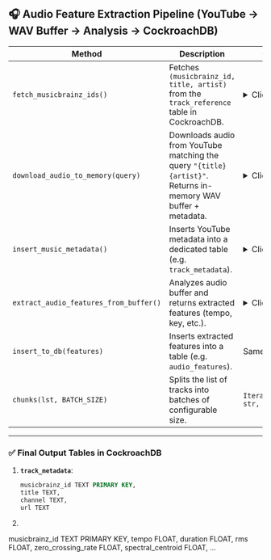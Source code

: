 ## 🎧 Audio Feature Extraction Pipeline (YouTube → WAV Buffer → Analysis → CockroachDB)

| Method | Description | Output Schema |
|--------|-------------|----------------|
| `fetch_musicbrainz_ids()` | Fetches `(musicbrainz_id, title, artist)` from the `track_reference` table in CockroachDB. | <details><summary>Click to view</summary><pre>[<br>  ("musicbrainz_id_1", "Title 1", "Artist 1"),<br>  ("musicbrainz_id_2", "Title 2", "Artist 2"),<br>  ...<br>]</pre></details> |
| `download_audio_to_memory(query)` | Downloads audio from YouTube matching the query `"{title} {artist}"`. Returns in-memory WAV buffer + metadata. | <details><summary>Click to view</summary><pre>(<br>  BytesIO,   # audio buffer in WAV format<br>  str,       # YouTube title<br>  str,       # Channel name<br>  str        # YouTube URL<br>)</pre></details> |
| `insert_music_metadata()` | Inserts YouTube metadata into a dedicated table (e.g. `track_metadata`). | <details><summary>Click to view</summary><pre>{<br>  "musicbrainz_id": str,<br>  "title": str,<br>  "channel": str,<br>  "url": str<br>}</pre></details> |
| `extract_audio_features_from_buffer()` | Analyzes audio buffer and returns extracted features (tempo, key, etc.). | <details><summary>Click to view</summary><pre>{<br>  "tempo": float,<br>  "duration": float,<br>  "rms": float,<br>  "zero_crossing_rate": float,<br>  "spectral_centroid": float,<br>  ...<br>  "musicbrainz_id": str<br>}</pre></details> |
| `insert_to_db(features)` | Inserts extracted features into a table (e.g. `audio_features`). | Same as above |
| `chunks(lst, BATCH_SIZE)` | Splits the list of tracks into batches of configurable size. | `Iterator[List[Tuple[str, str, str]]]` |

---

### ✅ Final Output Tables in CockroachDB

1. **`track_metadata`**:
   ```sql
   musicbrainz_id TEXT PRIMARY KEY,
   title TEXT,
   channel TEXT,
   url TEXT


2. 

musicbrainz_id TEXT PRIMARY KEY,
tempo FLOAT,
duration FLOAT,
rms FLOAT,
zero_crossing_rate FLOAT,
spectral_centroid FLOAT,
...

